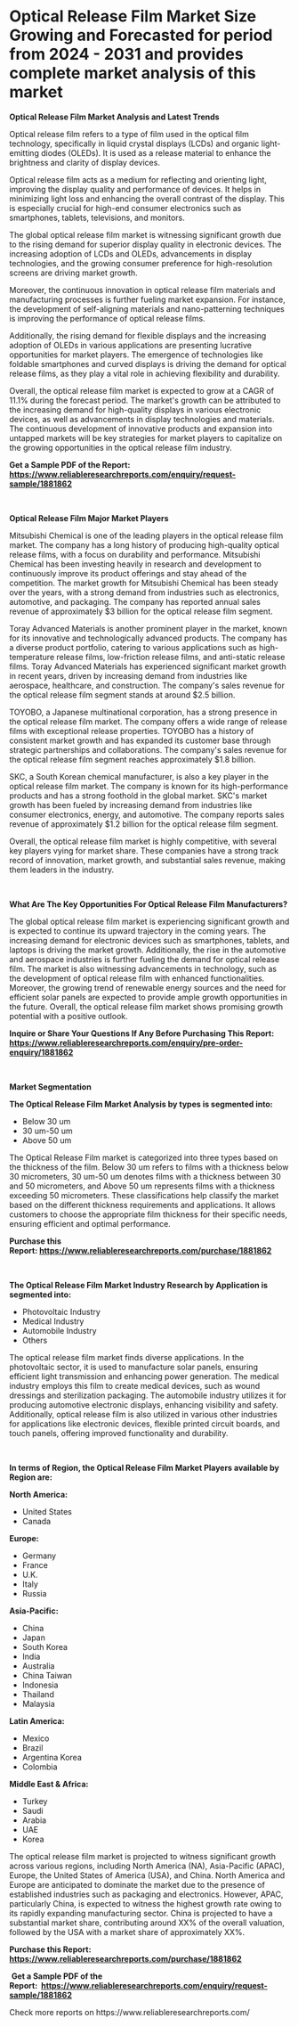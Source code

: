 <p><h1>Optical Release Film Market Size Growing and Forecasted for period from 2024 - 2031 and provides complete market analysis of this market</h1></p><p><strong>Optical Release Film Market Analysis and Latest Trends</strong></p>
<p><p>Optical release film refers to a type of film used in the optical film technology, specifically in liquid crystal displays (LCDs) and organic light-emitting diodes (OLEDs). It is used as a release material to enhance the brightness and clarity of display devices.</p><p>Optical release film acts as a medium for reflecting and orienting light, improving the display quality and performance of devices. It helps in minimizing light loss and enhancing the overall contrast of the display. This is especially crucial for high-end consumer electronics such as smartphones, tablets, televisions, and monitors.</p><p>The global optical release film market is witnessing significant growth due to the rising demand for superior display quality in electronic devices. The increasing adoption of LCDs and OLEDs, advancements in display technologies, and the growing consumer preference for high-resolution screens are driving market growth.</p><p>Moreover, the continuous innovation in optical release film materials and manufacturing processes is further fueling market expansion. For instance, the development of self-aligning materials and nano-patterning techniques is improving the performance of optical release films.</p><p>Additionally, the rising demand for flexible displays and the increasing adoption of OLEDs in various applications are presenting lucrative opportunities for market players. The emergence of technologies like foldable smartphones and curved displays is driving the demand for optical release films, as they play a vital role in achieving flexibility and durability.</p><p>Overall, the optical release film market is expected to grow at a CAGR of 11.1% during the forecast period. The market's growth can be attributed to the increasing demand for high-quality displays in various electronic devices, as well as advancements in display technologies and materials. The continuous development of innovative products and expansion into untapped markets will be key strategies for market players to capitalize on the growing opportunities in the optical release film industry.</p></p>
<p><strong>Get a Sample PDF of the Report:&nbsp; <a href="https://www.reliableresearchreports.com/enquiry/request-sample/1881862">https://www.reliableresearchreports.com/enquiry/request-sample/1881862</a></strong></p>
<p>&nbsp;</p>
<p><strong>Optical Release Film Major Market Players</strong></p>
<p><p>Mitsubishi Chemical is one of the leading players in the optical release film market. The company has a long history of producing high-quality optical release films, with a focus on durability and performance. Mitsubishi Chemical has been investing heavily in research and development to continuously improve its product offerings and stay ahead of the competition. The market growth for Mitsubishi Chemical has been steady over the years, with a strong demand from industries such as electronics, automotive, and packaging. The company has reported annual sales revenue of approximately $3 billion for the optical release film segment.</p><p>Toray Advanced Materials is another prominent player in the market, known for its innovative and technologically advanced products. The company has a diverse product portfolio, catering to various applications such as high-temperature release films, low-friction release films, and anti-static release films. Toray Advanced Materials has experienced significant market growth in recent years, driven by increasing demand from industries like aerospace, healthcare, and construction. The company's sales revenue for the optical release film segment stands at around $2.5 billion.</p><p>TOYOBO, a Japanese multinational corporation, has a strong presence in the optical release film market. The company offers a wide range of release films with exceptional release properties. TOYOBO has a history of consistent market growth and has expanded its customer base through strategic partnerships and collaborations. The company's sales revenue for the optical release film segment reaches approximately $1.8 billion.</p><p>SKC, a South Korean chemical manufacturer, is also a key player in the optical release film market. The company is known for its high-performance products and has a strong foothold in the global market. SKC's market growth has been fueled by increasing demand from industries like consumer electronics, energy, and automotive. The company reports sales revenue of approximately $1.2 billion for the optical release film segment.</p><p>Overall, the optical release film market is highly competitive, with several key players vying for market share. These companies have a strong track record of innovation, market growth, and substantial sales revenue, making them leaders in the industry.</p></p>
<p>&nbsp;</p>
<p><strong>What Are The Key Opportunities For Optical Release Film Manufacturers?</strong></p>
<p><p>The global optical release film market is experiencing significant growth and is expected to continue its upward trajectory in the coming years. The increasing demand for electronic devices such as smartphones, tablets, and laptops is driving the market growth. Additionally, the rise in the automotive and aerospace industries is further fueling the demand for optical release film. The market is also witnessing advancements in technology, such as the development of optical release film with enhanced functionalities. Moreover, the growing trend of renewable energy sources and the need for efficient solar panels are expected to provide ample growth opportunities in the future. Overall, the optical release film market shows promising growth potential with a positive outlook.</p></p>
<p><strong>Inquire or Share Your Questions If Any Before Purchasing This Report: <a href="https://www.reliableresearchreports.com/enquiry/pre-order-enquiry/1881862">https://www.reliableresearchreports.com/enquiry/pre-order-enquiry/1881862</a></strong></p>
<p>&nbsp;</p>
<p><strong>Market Segmentation</strong></p>
<p><strong>The Optical Release Film Market Analysis by types is segmented into:</strong></p>
<p><ul><li>Below 30 um</li><li>30 um-50 um</li><li>Above 50 um</li></ul></p>
<p><p>The Optical Release Film market is categorized into three types based on the thickness of the film. Below 30 um refers to films with a thickness below 30 micrometers, 30 um-50 um denotes films with a thickness between 30 and 50 micrometers, and Above 50 um represents films with a thickness exceeding 50 micrometers. These classifications help classify the market based on the different thickness requirements and applications. It allows customers to choose the appropriate film thickness for their specific needs, ensuring efficient and optimal performance.</p></p>
<p><strong>Purchase this Report:&nbsp;<a href="https://www.reliableresearchreports.com/purchase/1881862">https://www.reliableresearchreports.com/purchase/1881862</a></strong></p>
<p>&nbsp;</p>
<p><strong>The Optical Release Film Market Industry Research by Application is segmented into:</strong></p>
<p><ul><li>Photovoltaic Industry</li><li>Medical Industry</li><li>Automobile Industry</li><li>Others</li></ul></p>
<p><p>The optical release film market finds diverse applications. In the photovoltaic sector, it is used to manufacture solar panels, ensuring efficient light transmission and enhancing power generation. The medical industry employs this film to create medical devices, such as wound dressings and sterilization packaging. The automobile industry utilizes it for producing automotive electronic displays, enhancing visibility and safety. Additionally, optical release film is also utilized in various other industries for applications like electronic devices, flexible printed circuit boards, and touch panels, offering improved functionality and durability.</p></p>
<p>&nbsp;</p>
<p><strong>In terms of Region, the Optical Release Film Market Players available by Region are:</strong></p>
<p>
    <p> <strong> North America: </strong>
        <ul>
            <li>United States</li>
            <li>Canada</li>
        </ul>
        </p> 
    <p> <strong> Europe: </strong>
        <ul>
            <li>Germany</li>
            <li>France</li>
            <li>U.K.</li>
            <li>Italy</li>
            <li>Russia</li>
        </ul>
        </p> 
    <p> <strong> Asia-Pacific: </strong>
        <ul>
            <li>China</li>
            <li>Japan</li>
            <li>South Korea</li>
            <li>India</li>
            <li>Australia</li>
            <li>China Taiwan</li>
            <li>Indonesia</li>
            <li>Thailand</li>
            <li>Malaysia</li>
        </ul>
        </p> 
    <p> <strong> Latin America: </strong>
        <ul>
            <li>Mexico</li>
            <li>Brazil</li>
            <li>Argentina Korea</li>
            <li>Colombia</li>
        </ul>
        </p> 
    <p> <strong> Middle East & Africa: </strong>
        <ul>
            <li>Turkey</li>
            <li>Saudi</li>
            <li>Arabia</li>
            <li>UAE</li>
            <li>Korea</li>
        </ul>
    </p>
    </p>
<p><p>The optical release film market is projected to witness significant growth across various regions, including North America (NA), Asia-Pacific (APAC), Europe, the United States of America (USA), and China. North America and Europe are anticipated to dominate the market due to the presence of established industries such as packaging and electronics. However, APAC, particularly China, is expected to witness the highest growth rate owing to its rapidly expanding manufacturing sector. China is projected to have a substantial market share, contributing around XX% of the overall valuation, followed by the USA with a market share of approximately XX%.</p></p>
<p><strong>Purchase this Report: <a href="https://www.reliableresearchreports.com/purchase/1881862">https://www.reliableresearchreports.com/purchase/1881862</a></strong></p>
<p>&nbsp;<strong>Get a Sample PDF of the Report:&nbsp;&nbsp;<a href="https://www.reliableresearchreports.com/enquiry/request-sample/1881862">https://www.reliableresearchreports.com/enquiry/request-sample/1881862</a></strong></p>
<p><strong></strong></p>
<p>Check more reports on https://www.reliableresearchreports.com/</p>